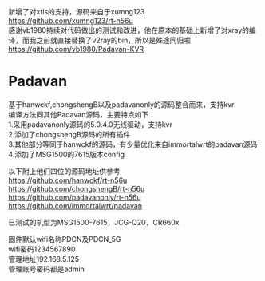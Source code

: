新增了对xtls的支持，源码来自于xumng123  
https://github.com/xumng123/rt-n56u  
感谢vb1980持续对代码做出的测试和改进，他在原本的基础上新增了对xray的编译，而我之前就直接替换了v2ray的bin，所以是殊途同归啦  
https://github.com/vb1980/Padavan-KVR  
  
# Padavan
基于hanwckf,chongshengB以及padavanonly的源码整合而来，支持kvr  
编译方法同其他Padavan源码，主要特点如下：  
1.采用padavanonly源码的5.0.4.0无线驱动，支持kvr  
2.添加了chongshengB源码的所有插件  
3.其他部分等同于hanwckf的源码，有少量优化来自immortalwrt的padavan源码  
4.添加了MSG1500的7615版本config  
  
以下附上他们四位的源码地址供参考  
https://github.com/hanwckf/rt-n56u  
https://github.com/chongshengB/rt-n56u  
https://github.com/padavanonly/rt-n56u  
https://github.com/immortalwrt/padavan  

已测试的机型为MSG1500-7615，JCG-Q20，CR660x  
  
固件默认wifi名称PDCN及PDCN_5G  
wifi密码1234567890  
管理地址192.168.5.125  
管理账号密码都是admin  
